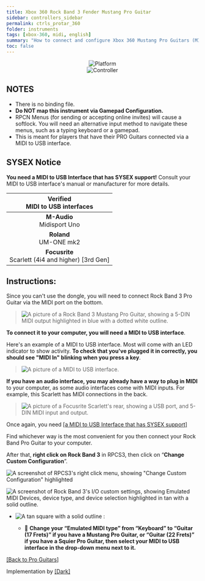 ```yaml
---
title: Xbox 360 Rock Band 3 Fender Mustang Pro Guitar
sidebar: controllers_sidebar
permalink: ctrls_protar_360
folder: instruments
tags: [xbox-360, midi, english]
summary: "How to connect and configure Xbox 360 Mustang Pro Guitars (MIDI) on RPCS3."
toc: false
---
```


<div align="center"> <img src="https://rb3pc.milohax.org/images/instruments/plat/360.png" alt="Platform" title="Platform"></div>

<div align="center"> <img src="https://rb3pc.milohax.org/images/instruments/cont/rbprotar.png" alt="Controller" title="Controller"></div>

## NOTES

* There is no binding file.
* **Do NOT map this instrument via Gamepad Configuration.**
* RPCN Menus (for sending or accepting online invites) will cause a softlock. You will need an alternative input method to navigate these menus, such as a typing keyboard or a gamepad.
* This is meant for players that have their PRO Guitars connected via a MIDI to USB interface.

## SYSEX Notice

**You need a MIDI to USB Interface that has SYSEX support!** Consult your MIDI to USB interface's manual or manufacturer for more details.

| Verified <br> MIDI to USB interfaces |
|:------------------:|
| **M-Audio** <br> Midisport Uno |
| **Roland** <br> UM-ONE mk2 |
| **Focusrite** <br> Scarlett (4i4 and higher) [3rd Gen] |

## Instructions:

Since you can't use the dongle, you will need to connect Rock Band 3 Pro Guitar via the MIDI port on the bottom.

>![A picture of a Rock Band 3 Mustang Pro Guitar, showing a 5-DIN MIDI output highlighted in blue with a dotted white outline.](https://rb3pc.milohax.org/images/midi/midimustang.png "Rock Band Mustang Pro Guitar")  

**To connect it to your computer, you will need a MIDI to USB interface**.

Here's an example of a MIDI to USB interface. Most will come with an LED indicator to show activity. **To check that you've plugged it in correctly, you should see "MIDI In" blinking when you press a key**. 

>![A picture of a MIDI to USB interface.](https://rb3pc.milohax.org/images/midi/miditousb.png "MIDI to USB interface")  

**If you have an audio interface, you may already have a way to plug in MIDI** to your computer, as some audio interfaces come with MIDI inputs. For example, this Scarlett has MIDI connections in the back.  
>![A picture of a Focusrite Scarlett's rear, showing a USB port, and 5-DIN MIDI input and output.](https://rb3pc.milohax.org/images/midi/midifs.png "Focusrite Scarlett MIDI in/out") 

Once again, you need [[a MIDI to USB Interface that has SYSEX support]](#sysex-notice)

Find whichever way is the most convenient for you then connect your Rock Band Pro Guitar to your computer.

After that, **right click on Rock Band 3** in RPCS3, then click on “**Change Custom Configuration**”.  

![A screenshot of RPCS3's right click menu, showing "Change Custom Configuration" highlighted](https://rb3pc.milohax.org/images/cust/rpcs3customconfigchange.png "Change Custom Configuration")

![A screenshot of Rock Band 3's I/O custom settings, showing Emulated MIDI Devices, device type, and device selection highlighted in tan with a solid outline.](https://rb3pc.milohax.org/images/cust/io.png "I/O")

* ![A tan square with a solid outline](https://rb3pc.milohax.org/images/cust/smalltan.png "Tan Square") :

	* 🎸 **Change your “Emulated MIDI type” from “Keyboard” to “Guitar (17 Frets)” if you have a Mustang Pro Guitar, or “Guitar (22 Frets)” if you have a Squier Pro Guitar, then select your MIDI to USB interface in the drop-down menu next to it.**

[[Back to Pro Guitars]](https://rb3pc.milohax.org/ctrls_protars)

Implementation by [[Dark]](https://dark.ski/)